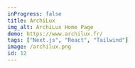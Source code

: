 ```yaml
---
inProgress: false
title: ArchiLux
img_alt: ArchiLux Home Page
demo: https://www.archilux.fr/
tags: ["Next.js", "React", "Tailwind"]
image: /archilux.png
id: 12
---
```

